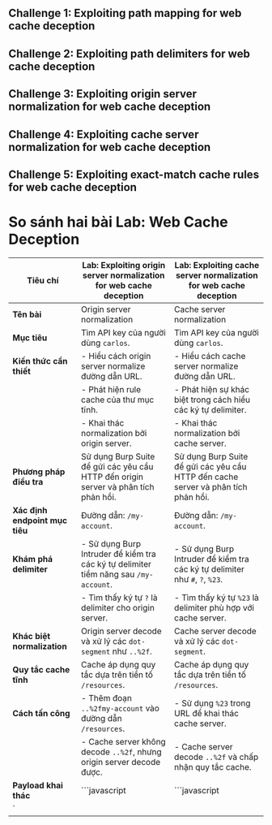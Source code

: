 ## Challenge 1: Exploiting path mapping for web cache deception
## Challenge 2: Exploiting path delimiters for web cache deception
## Challenge 3: Exploiting origin server normalization for web cache deception
## Challenge 4: Exploiting cache server normalization for web cache deception
## Challenge 5: Exploiting exact-match cache rules for web cache deception

# So sánh hai bài Lab: Web Cache Deception  

| **Tiêu chí**                          | **Lab: Exploiting origin server normalization for web cache deception** | **Lab: Exploiting cache server normalization for web cache deception** |
|---------------------------------------|------------------------------------------------------------------------|-------------------------------------------------------------------------|
| **Tên bài**                           | Origin server normalization                                            | Cache server normalization                                             |
| **Mục tiêu**                          | Tìm API key của người dùng `carlos`.                                   | Tìm API key của người dùng `carlos`.                                   |
| **Kiến thức cần thiết**               | - Hiểu cách origin server normalize đường dẫn URL.                     | - Hiểu cách cache server normalize đường dẫn URL.                      |
|                                       | - Phát hiện rule cache của thư mục tĩnh.                               | - Phát hiện sự khác biệt trong cách hiểu các ký tự delimiter.          |
|                                       | - Khai thác normalization bởi origin server.                           | - Khai thác normalization bởi cache server.                            |
| **Phương pháp điều tra**              | Sử dụng Burp Suite để gửi các yêu cầu HTTP đến origin server và phân tích phản hồi. | Sử dụng Burp Suite để gửi các yêu cầu HTTP đến cache server và phân tích phản hồi. |
| **Xác định endpoint mục tiêu**        | Đường dẫn: `/my-account`.                                              | Đường dẫn: `/my-account`.                                              |
| **Khám phá delimiter**                | - Sử dụng Burp Intruder để kiểm tra các ký tự delimiter tiềm năng sau `/my-account`. | - Sử dụng Burp Intruder để kiểm tra các ký tự delimiter như `#`, `?`, `%23`. |
|                                       | - Tìm thấy ký tự `?` là delimiter cho origin server.                   | - Tìm thấy ký tự `%23` là delimiter phù hợp với cache server.           |
| **Khác biệt normalization**           | Origin server decode và xử lý các `dot-segment` như `..%2f`.           | Cache server decode và xử lý các `dot-segment`.                        |
| **Quy tắc cache tĩnh**                | Cache áp dụng quy tắc dựa trên tiền tố `/resources`.                   | Cache áp dụng quy tắc dựa trên tiền tố `/resources`.                   |
| **Cách tấn công**                     | - Thêm đoạn `..%2fmy-account` vào đường dẫn `/resources`.              | - Sử dụng `%23` trong URL để khai thác cache server.                   |
|                                       | - Cache server không decode `..%2f`, nhưng origin server decode được.  | - Cache server decode `..%2f` và chấp nhận quy tắc cache.              |
| **Payload khai thác**                 | ```javascript                                                         | ```javascript                                                          |
| `<script>                                                                  | `<script>                                                               |
| document.location="https://YOUR-LAB-ID.web-security-academy.net/resources/..%2fmy-account?wcd"</script>` | document.location="https://YOUR-LAB-ID.web-security-academy.net/my-account%23%2f%2e%2e%2fresources?wcd"</script>` |
|                                       | ```                                                                    | ```                                                                     |
| **Kết quả**                           | API key được cache và có thể truy cập qua URL đã khai thác.            | API key được cache và có thể truy cập qua URL đã khai thác.            |
